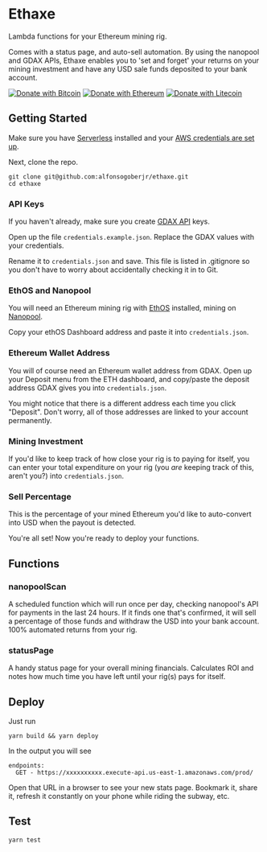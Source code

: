 # Ethaxe

Lambda functions for your Ethereum mining rig. 

Comes with a status page, and auto-sell automation. By using the nanopool and GDAX APIs, Ethaxe enables you to 'set and forget' your returns on your mining investment and have any USD sale funds deposited to your bank account. 

[![Donate with Bitcoin](https://en.cryptobadges.io/badge/micro/16Ui8XPa6c3Z2P6tRuWFesrAyppgNnZHQm)](https://en.cryptobadges.io/donate/16Ui8XPa6c3Z2P6tRuWFesrAyppgNnZHQm) [![Donate with Ethereum](https://en.cryptobadges.io/badge/micro/0x3fC09955c9fbFE0fE0AF39E0f1587370627ED77a)](https://en.cryptobadges.io/donate/0x3fC09955c9fbFE0fE0AF39E0f1587370627ED77a) [![Donate with Litecoin](https://en.cryptobadges.io/badge/micro/LLFnB7p173qGsH3U3EXuMYzGw5qv31rJxA)](https://en.cryptobadges.io/donate/LLFnB7p173qGsH3U3EXuMYzGw5qv31rJxA)

## Getting Started

Make sure you have [Serverless](https://serverless.com/framework/docs/providers/aws/guide/installation/) installed and your [AWS credentials are set up](https://serverless.com/framework/docs/providers/aws/guide/credentials/).

Next, clone the repo.

```
git clone git@github.com:alfonsogoberjr/ethaxe.git
cd ethaxe
```

### API Keys

If you haven't already, make sure you create [GDAX API](https://www.gdax.com/settings/api) keys.

Open up the file `credentials.example.json`. Replace the GDAX values with your credentials. 

Rename it to `credentials.json` and save. This file is listed in .gitignore so you don't have to worry about accidentally checking it in to Git.

### EthOS and Nanopool

You will need an Ethereum mining rig with [EthOS](http://ethosdistro.com/) installed, mining on [Nanopool](https://eth.nanopool.org/). 

Copy your ethOS Dashboard address and paste it into `credentials.json`. 

### Ethereum Wallet Address

You will of course need an Ethereum wallet address from GDAX. Open up your Deposit menu from the ETH dashboard, and copy/paste the deposit address GDAX gives you into `credentials.json`. 

You might notice that there is a different address each time you click "Deposit". Don't worry, all of those addresses are linked to your account permanently. 

### Mining Investment

If you'd like to keep track of how close your rig is to paying for itself, you can enter your total expenditure on your rig (you _are_ keeping track of this, aren't you?) into `credentials.json`. 

### Sell Percentage

This is the percentage of your mined Ethereum you'd like to auto-convert into USD when the payout is detected. 

You're all set! Now you're ready to deploy your functions. 

## Functions

### nanopoolScan

A scheduled function which will run once per day, checking nanopool's API for payments in the last 24 hours. If it finds one that's confirmed, it will sell a percentage of those funds and withdraw the USD into your bank account. 100% automated returns from your rig. 

### statusPage

A handy status page for your overall mining financials. Calculates ROI and notes how much time you have left until your rig(s) pays for itself. 

## Deploy 

Just run

```
yarn build && yarn deploy
```

In the output you will see

```
endpoints:
  GET - https://xxxxxxxxxx.execute-api.us-east-1.amazonaws.com/prod/
```

Open that URL in a browser to see your new stats page. Bookmark it, share it, refresh it constantly on your phone while riding the subway, etc. 

## Test

```
yarn test
```

